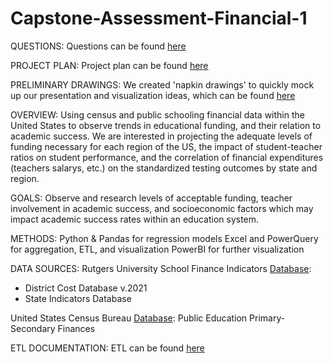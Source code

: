 # Capstone-Assessment-Financial-1
QUESTIONS: 
Questions can be found [here](https://docs.google.com/document/d/1dT3Ld1G9iZvjiuBxztz_eFBTyGA7x-3De33Gz62pSTk/edit?usp=sharing)

PROJECT PLAN:
Project plan can be found [here](https://trello.com/b/XVdJ249u)

PRELIMINARY DRAWINGS:
We created 'napkin drawings' to quickly mock up our presentation and visualization ideas, which can be found [here](https://genesis10-my.sharepoint.com/:w:/g/personal/ljohn_dev-10_com/EeQlvYFfHgZPimRTJ-7MfWABxSBU7Uf_VLD4F7ku9Zfsqw?e=1LaClB )

OVERVIEW:
Using census and public schooling financial data within the United States to observe trends in educational funding, and their relation to academic success. We are interested in projecting the adequate levels of funding necessary for each region of the US, the impact of student-teacher ratios on student performance, and the correlation of financial expenditures (teachers salarys, etc.) on the standardized testing outcomes by state and region. 

GOALS:
Observe and research levels of acceptable funding, teacher involvement in academic success, and socioeconomic factors which may impact academic success rates within an education system.

METHODS:
Python & Pandas for regression models
Excel and PowerQuery for aggregation, ETL, and visualization
PowerBI for further visualization

DATA SOURCES:
Rutgers University School Finance Indicators [Database](https://www.schoolfinancedata.org/):
  - District Cost Database v.2021
  - State Indicators Database

United States Census Bureau [Database](https://www.census.gov/programs-surveys/gov-finances/data/datasets.2018.html): Public Education Primary-Secondary Finances

ETL DOCUMENTATION:
ETL can be found [here](https://genesis10-my.sharepoint.com/:w:/g/personal/ljohn_dev-10_com/EbgPoVLwzhhCsBFuFPPhLL0BmSk7iCoxfNibsOWXu6qqMA?e=AIHi60)

